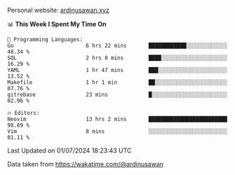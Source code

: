 Personal website: [ardinusawan.xyz](https://ardinusawan.xyz)

<!--START_SECTION:waka-->
📊 **This Week I Spent My Time On** 

```text
💬 Programming Languages: 
Go                       6 hrs 22 mins       ████████████░░░░░░░░░░░░░   48.34 % 
SQL                      2 hrs 8 mins        ████░░░░░░░░░░░░░░░░░░░░░   16.29 % 
YAML                     1 hr 47 mins        ███░░░░░░░░░░░░░░░░░░░░░░   13.52 % 
Makefile                 1 hr 1 min          ██░░░░░░░░░░░░░░░░░░░░░░░   07.76 % 
gitrebase                23 mins             █░░░░░░░░░░░░░░░░░░░░░░░░   02.96 % 

🔥 Editors: 
Neovim                   13 hrs 2 mins       █████████████████████████   98.89 % 
Vim                      8 mins              ░░░░░░░░░░░░░░░░░░░░░░░░░   01.11 % 
```


 Last Updated on 01/07/2024 18:23:43 UTC
<!--END_SECTION:waka-->
Data taken from https://wakatime.com/@ardinusawan
